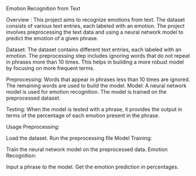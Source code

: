 Emotion Recognition from Text


Overview : 
This project aims to recognize emotions from text. The dataset consists of various text entries, each labeled with an emotion. The project involves preprocessing the text data and using a neural network model to predict the emotion of a given phrase.

Dataset:
The dataset contains different text entries, each labeled with an emotion. The preprocessing step includes ignoring words that do not repeat in phrases more than 10 times. This helps in building a more robust model by focusing on more frequent terms.

Preprocessing:
Words that appear in phrases less than 10 times are ignored.
The remaining words are used to build the model.
Model:
A neural network model is used for emotion recognition. The model is trained on the preprocessed dataset.

Testing:
When the model is tested with a phrase, it provides the output in terms of the percentage of each emotion present in the phrase.

Usage
Preprocessing:

Load the dataset.
Run the preprocessing file 
Model Training:

Train the neural network model on the preprocessed data.
Emotion Recognition:

Input a phrase to the model.
Get the emotion prediction in percentages.
